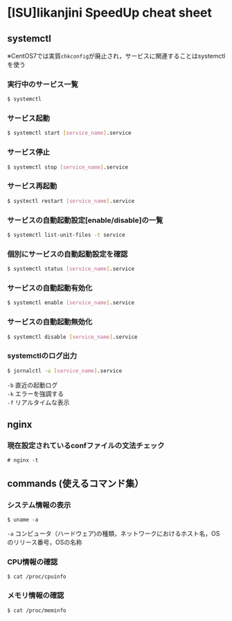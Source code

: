 # [ISU]Iikanjini SpeedUp cheat sheet
## systemctl
※CentOS7では実質`chkconfig`が廃止され，サービスに関連することはsystemctlを使う
### 実行中のサービス一覧
```bash
$ systemctl
```

### サービス起動
```bash
$ systemctl start [service_name].service
```

### サービス停止
```bash
$ systemctl stop [service_name].service
```

### サービス再起動
```bash
$ systectl restart [service_name].service
```

### サービスの自動起動設定[enable/disable]の一覧
```bash
$ systemctl list-unit-files -t service
```

### 個別にサービスの自動起動設定を確認
```bash
$ systemctl status [service_name].service
```

### サービスの自動起動有効化
```bash
$ systemctl enable [service_name].service
```
### サービスの自動起動無効化
```bash
$ systemctl disable [service_name].service
```

### systemctlのログ出力
```bash
$ jornalctl -u [service_name].service
```
`-b` 直近の起動ログ  
`-k` エラーを強調する  
`-f` リアルタイムな表示  

## nginx
### 現在設定されているconfファイルの文法チェック
```
# nginx -t
```

## commands (使えるコマンド集）
### システム情報の表示
```
$ uname -a
```
`-a` コンピュータ（ハードウェア)の種類，ネットワークにおけるホスト名，OSのリリース番号，OSの名称

### CPU情報の確認
```
$ cat /proc/cpuinfo
```

### メモリ情報の確認
```
$ cat /proc/meminfo
```

